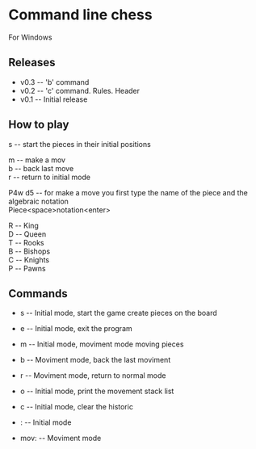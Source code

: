 
# Command line chess
For Windows

## Releases
* v0.3 -- 'b' command 
* v0.2 -- 'c' command. Rules. Header 
* v0.1 -- Initial release 

## How to play
s -- start the pieces in their initial positions <Br>

m -- make a mov <Br>
b -- back last move <Br>
r -- return to initial mode <Br>
    
P4w d5 -- for make a move you first type the name of the piece and the algebraic notation <Br>
Piece<space\>notation<enter\><Br>

R -- King <Br>
D -- Queen <Br> 
T -- Rooks <Br> 
B -- Bishops <Br> 
C -- Knights <Br>
P -- Pawns <Br>

## Commands
* s -- Initial mode, start the game create pieces on the board 
* e -- Initial mode, exit the program
* m -- Initial mode, moviment mode moving pieces 
* b -- Moviment mode, back the last moviment 
* r -- Moviment mode, return to normal mode 
* o -- Initial mode, print the movement stack list 
* c -- Initial mode, clear the historic 

* : -- Initial mode 
* mov: -- Moviment mode 

